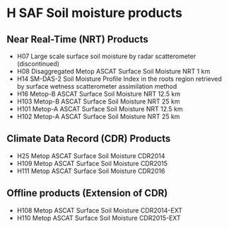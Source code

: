 # H SAF Soil moisture products

## Near Real-Time (NRT) Products

* H07 Large scale surface soil moisture by radar scatterometer (discontinued)
* H08 Disaggregated Metop ASCAT  Surface Soil Moisture NRT 1 km
* H14 SM-DAS-2 Soil Moisture Profile Index in the roots region retrieved by surface wetness scatterometer assimilation method
* H16 Metop-B ASCAT Surface Soil Moisture NRT 12.5 km
* H103 Metop-B ASCAT Surface Soil Moisture NRT 25 km
* H101 Metop-A ASCAT Surface Soil Moisture NRT 12.5 km
* H102 Metop-A ASCAT Surface Soil Moisture NRT 25 km

## Climate Data Record (CDR) Products

* H25 Metop ASCAT Surface Soil Moisture CDR2014
* H109 Metop ASCAT Surface Soil Moisture CDR2015
* H111 Metop ASCAT Surface Soil Moisture CDR2016

## Offline products (Extension of CDR)

* H108 Metop ASCAT Surface Soil Moisture CDR2014-EXT
* H110 Metop ASCAT Surface Soil Moisture CDR2015-EXT


